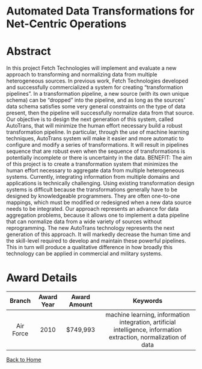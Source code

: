 
Automated Data Transformations for Net-Centric Operations
=========================================================

# Abstract


In this project Fetch Technologies will implement and evaluate a new approach to transforming and normalizing data from multiple heterogeneous sources.  In previous work, Fetch Technologies developed and successfully commercialized a system for creating “transformation pipelines”.   In a transformation pipeline, a new source (with its own unique schema) can be “dropped” into the pipeline, and as long as the sources’ data schema satisfies some very general constraints on the type of data present, then the pipeline will successfully normalize data from that source.  Our objective is to design the next generation of this system, called AutoTrans, that will minimize the human effort necessary build a robust transformation pipeline. In particular, through the use of machine learning techniques, AutoTrans system will make it easier and more automatic to configure and modify a series of transformations.   It will result in pipelines sequence that are robust even when the sequence of transformations is potentially incomplete or there is uncertainty in the data.  BENEFIT:  The aim of this project is to create a transformation system that minimizes the human effort necessary to aggregate data from multiple heterogeneous systems. Currently, integrating information from multiple domains and applications is technically challenging.  Using existing transformation design systems is difficult because the transformations generally have to be designed by knowledgeable programmers. They are often one-to-one mappings, which must be modified or redesigned when a new data source needs to be integrated.  Our approach represents an advance for data aggregation problems, because it allows one to implement a data pipeline that can normalize data from a wide variety of sources without reprogramming.   The new AutoTrans technology represents the next generation of this approach.  It will markedly decrease the human time and the skill-level required to develop and maintain these powerful pipelines. This in turn will produce a qualitative difference in how broadly this technology can be applied in commercial and military systems.  

# Award Details

|Branch|Award Year|Award Amount|Keywords|
| :---: | :---: | :---: | :---: |
|Air Force|2010|$749,993|machine learning, information integration, artificial intelligence, information extraction, normalization of data|
  
  


[Back to Home](https://github.com/chrischow/dod_sbir_awards#1319)